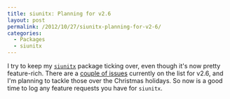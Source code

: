 ```yaml
---
title: siunitx: Planning for v2.6
layout: post
permalink: /2012/10/27/siunitx-planning-for-v2-6/
categories:
  - Packages
  - siunitx
---
```

I try to keep my [`siunitx`](https://ctan.org/pkg/siunitx) package ticking over, even though it's now pretty feature-rich. There are a [couple of issues](https://github.com/josephwright/siunitx/issues?milestone=v2.6) currently on the list for v2.6, and I'm planning to tackle those over the Christmas holidays. So now is a good time to log any feature requests you have for `siunitx`.

